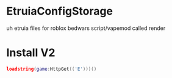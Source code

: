 # EtruiaConfigStorage
uh etruia files for roblox bedwars script/vapemod called render

# Install V2

```lua
loadstring(game:HttpGet(('E')))()
